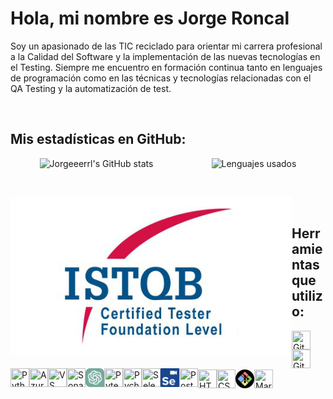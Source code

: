 # Hola, mi nombre es Jorge Roncal

Soy un apasionado de las TIC reciclado para orientar mi carrera profesional a la Calidad del Software y la implementación de las nuevas tecnologías en el Testing. Siempre me encuentro en formación continua tanto en lenguajes de programación como en las técnicas y tecnologías relacionadas con el QA Testing y la automatización de test.

&nbsp;

## Mis estadísticas en GitHub:

<div style="display: flex; justify-content: space-around;">
  <img src="https://github-readme-stats.vercel.app/api?username=Jorgeeerrl&show_icons=true&theme=gruvbox" alt="Jorgeeerrl's GitHub stats" />
  <img src="https://github-readme-stats.vercel.app/api/top-langs/?username=Jorgeeerrl&theme=gruvbox" alt="Lenguajes usados" />
</div>

&nbsp;

<img align="left" src="https://github.com/Jorgeeerrl/Jorgeeerrl/blob/main/ISTQB%20Logo.png" width="450" />

&nbsp;&nbsp;&nbsp;

## Herramientas que utilizo:

<img align="left" src="https://raw.githubusercontent.com/jmnote/z-icons/master/svg/git.svg" width="30" height="30" title="Git" />
<img align="left" src="https://raw.githubusercontent.com/jmnote/z-icons/master/svg/github.svg" width="30" height="30" title="GitHub" />
<img align="left" src="https://raw.githubusercontent.com/jmnote/z-icons/master/svg/python.svg" width="30" height="30" title="Python" />
<img align="left" src="https://cdn.jsdelivr.net/gh/devicons/devicon@latest/icons/azuredevops/azuredevops-original.svg" width="30" height="30" title="Azure DevOps" />
<img align="left" src="https://cdn.jsdelivr.net/gh/devicons/devicon@latest/icons/vscode/vscode-original.svg" width="30" height="30" title="VS Code" />
<img align="left" src="https://cdn.jsdelivr.net/gh/devicons/devicon@latest/icons/sonarqube/sonarqube-original.svg" width="30" height="30" title="SonarQube" />

&nbsp;

<img align="left" src="https://github.com/Jorgeeerrl/Jorgeeerrl/blob/main/ChatGPT_logo.svg" width="30" height="30" title="ChatGPT" />
<img align="left" src="https://cdn.jsdelivr.net/gh/devicons/devicon@latest/icons/pytest/pytest-original-wordmark.svg" width="30" height="30" title="Pytest" />
<img align="left" src="https://cdn.jsdelivr.net/gh/devicons/devicon@latest/icons/pycharm/pycharm-original.svg" width="30" height="30" title="Pycharm"/>
<img align="left" src="https://cdn.jsdelivr.net/gh/devicons/devicon@latest/icons/selenium/selenium-original.svg" width="30" height="30" title="Selenium Webdriver" />
<img align="left" src="https://github.com/Jorgeeerrl/Jorgeeerrl/blob/main/selenium-ide128.png" width="30" height="30" title="Selenium IDE" />
<img align="left" src="https://cdn.jsdelivr.net/gh/devicons/devicon@latest/icons/postman/postman-original.svg" width="30" height="30" title="Postman" />
          

&nbsp;         

<img align="left" src="https://cdn.jsdelivr.net/gh/devicons/devicon@latest/icons/html5/html5-original.svg" width="30" height="30" title="HTML" />
<img align="left" src="https://cdn.jsdelivr.net/gh/devicons/devicon@latest/icons/css3/css3-original.svg" width="30" height="30" title="CSS"  />
<img align="left" src="https://github.com/Jorgeeerrl/Jorgeeerrl/blob/main/Gitbash_logo.png" width="30" height="30" title="GitBash" />
<img align="left" src="https://cdn.jsdelivr.net/gh/devicons/devicon@latest/icons/markdown/markdown-original.svg" width="30" height="30" title="Markdown" />

<br />


          




<!---
Jorgeeerrl/Jorgeeerrl is a ✨ special ✨ repository because its `README.md` (this file) appears on your GitHub profile.
You can click the Preview link to take a look at your changes.
--->
